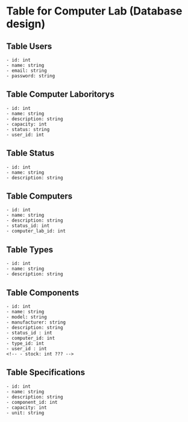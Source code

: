 # Table for Computer Lab (Database design)

## Table Users

    - id: int
    - name: string
    - email: string
    - password: string

## Table Computer Laboritorys

    - id: int
    - name: string
    - description: string
    - capacity: int
    - status: string
    - user_id: int

## Table Status

    - id: int
    - name: string
    - description: string

## Table Computers

    - id: int
    - name: string
    - description: string
    - status_id: int
    - computer_lab_id: int

## Table Types

    - id: int
    - name: string
    - description: string

## Table Components

    - id: int
    - name: string
    - model: string
    - manufacturer: string
    - description: string
    - status_id : int
    - computer_id: int
    - type_id: int
    - user_id : int
    <!-- - stock: int ??? -->

## Table Specifications

    - id: int
    - name: string
    - description: string
    - component_id: int
    - capacity: int
    - unit: string
